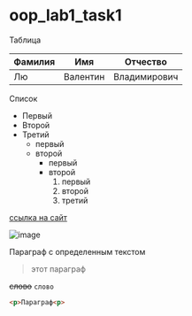 # oop_lab1_task1
Таблица 

|Фамилия|Имя|Отчество| 
|---|---|---|
|Лю|Валентин|Владимирович|

Список
- Первый
- Второй
- Третий
  - первый 
  - второй
    - первый
    - второй
      1. первый
      2. второй
      3. третий
      
[ссылка на сайт](https://github.com)

![image](https://bipbap.ru/wp-content/uploads/2017/04/priroda_kartinki_foto_03.jpg)

Параграф с определенным текстом
> этот параграф

~~слово~~
`слово`

```html
<p>Параграф<p>
```
